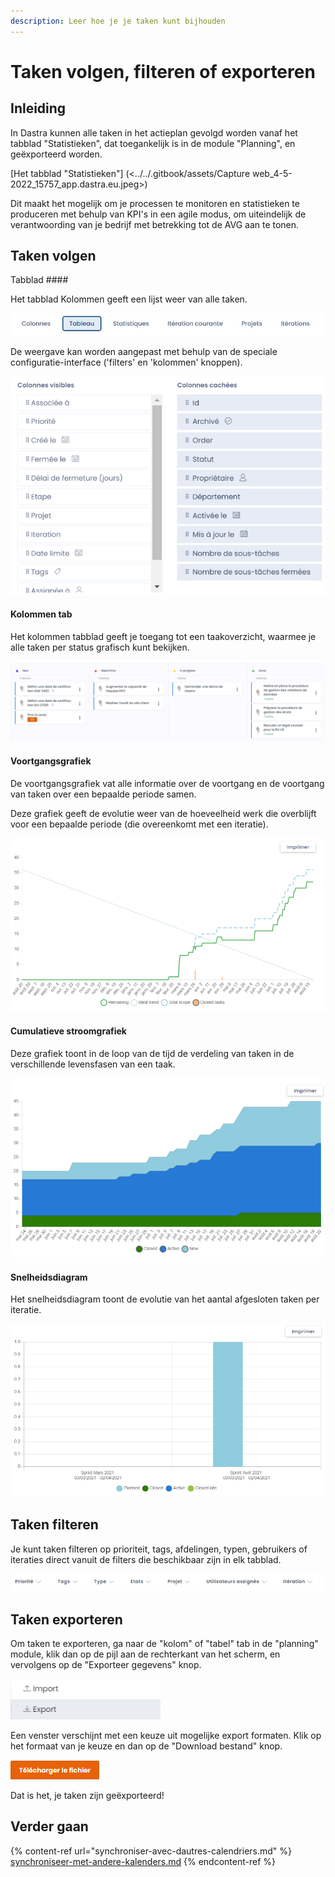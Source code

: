 ```yaml
---
description: Leer hoe je je taken kunt bijhouden
---
```


# Taken volgen, filteren of exporteren

## Inleiding

In Dastra kunnen alle taken in het actieplan gevolgd worden vanaf het tabblad "Statistieken", dat toegankelijk is in de module "Planning", en geëxporteerd worden.

[Het tabblad "Statistieken"] (<../../.gitbook/assets/Capture web_4-5-2022_15757_app.dastra.eu.jpeg>)

Dit maakt het mogelijk om je processen te monitoren en statistieken te produceren met behulp van KPI's in een agile modus, om uiteindelijk de verantwoording van je bedrijf met betrekking tot de AVG aan te tonen.&#x20;

## Taken volgen

Tabblad ####

Het tabblad Kolommen geeft een lijst weer van alle taken.&#x20;

![Tabblad Tabel van de Planningsmodule](<../../.gitbook/assets/Capture web_4-5-2022_151055_app.dastra.eu.jpeg>)

De weergave kan worden aangepast met behulp van de speciale configuratie-interface ('filters' en 'kolommen' knoppen).

![Tabel tab aanpassing scherm](<../../.gitbook/assets/image (241).png>)

#### Kolommen tab&#x20;

Het kolommen tabblad geeft je toegang tot een taakoverzicht, waarmee je alle taken per status grafisch kunt bekijken.

![Voorbeeld van een overzichtstabel](<../../.gitbook/assets/image (239).png>)

#### Voortgangsgrafiek

De voortgangsgrafiek vat alle informatie over de voortgang en de voortgang van taken over een bepaalde periode samen.

Deze grafiek geeft de evolutie weer van de hoeveelheid werk die overblijft voor een bepaalde periode (die overeenkomt met een iteratie).

![Voorbeeld van een voortgangsgrafiek](<../../.gitbook/assets/image (234).png>)

#### Cumulatieve stroomgrafiek

Deze grafiek toont in de loop van de tijd de verdeling van taken in de verschillende levensfasen van een taak.

![Voorbeeld van een cumulatief stroomdiagram](<../../.gitbook/assets/image (235).png>)

#### Snelheidsdiagram

Het snelheidsdiagram toont de evolutie van het aantal afgesloten taken per iteratie.

![Voorbeeld van een snelheidsdiagram](<../../.gitbook/assets/image (236).png>)

## Taken filteren

Je kunt taken filteren op prioriteit, tags, afdelingen, typen, gebruikers of iteraties direct vanuit de filters die beschikbaar zijn in elk tabblad.

![Taken filter](<../../.gitbook/assets/image (163).png>)

## Taken exporteren

Om taken te exporteren, ga naar de "kolom" of "tabel" tab in de "planning" module, klik dan op de pijl aan de rechterkant van het scherm, en vervolgens op de "Exporteer gegevens" knop.

![](<../../.gitbook/assets/image (66).png>)

Een venster verschijnt met een keuze uit mogelijke export formaten. Klik op het formaat van je keuze en dan op de "Download bestand" knop.

![](<../../.gitbook/assets/image (64).png>)

Dat is het, je taken zijn geëxporteerd!

## Verder gaan

{% content-ref url="synchroniser-avec-dautres-calendriers.md" %}
[synchroniseer-met-andere-kalenders.md](synchroniser-avec-dautres-calendriers.md)
{% endcontent-ref %}
